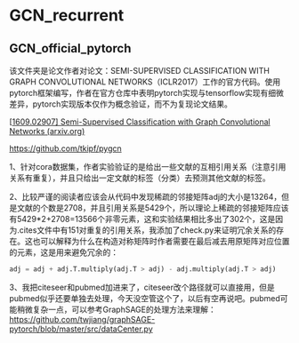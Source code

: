 # GCN_recurrent



## GCN_official_pytorch 

该文件夹是论文作者对论文：SEMI-SUPERVISED CLASSIFICATION WITH GRAPH CONVOLUTIONAL NETWORKS（ICLR2017）工作的官方代码。使用pytorch框架编写，作者在官方仓库中表明pytorch实现与tensorflow实现有细微差异，pytorch实现版本仅作为概念验证，而不为复现论文结果。

[[1609.02907\] Semi-Supervised Classification with Graph Convolutional Networks (arxiv.org)](https://arxiv.org/abs/1609.02907)

https://github.com/tkipf/pygcn

1、针对cora数据集，作者实验验证的是给出一些文献的互相引用关系（注意引用关系有重复），并且只给出一定文献的标签（分类）去预测其他文献的标签。

2、比较严谨的阅读者应该会从代码中发现稀疏的邻接矩阵adj的大小是13264，但是文献的个数是2708，并且引用关系是5429个，所以理论上稀疏的邻接矩阵应该有5429*2+2708=13566个非零元素，这和实验结果相比多出了302个，这是因为.cites文件中有151对重复的引用关系，我添加了check.py来证明冗余关系的存在。这也可以解释为什么在构造对称矩阵时作者需要在最后减去用原矩阵对应位置的元素，这是用来避免冗余的：

```python
adj = adj + adj.T.multiply(adj.T > adj) - adj.multiply(adj.T > adj)
```

3、我把citeseer和pubmed加进来了，citeseer改个路径就可以直接用，但是pubmed似乎还要单独去处理，今天没空管这个了，以后有空再说吧。pubmed可能稍微复杂一点，可以参考GraphSAGE的处理方法来理解：https://github.com/twjiang/graphSAGE-pytorch/blob/master/src/dataCenter.py
